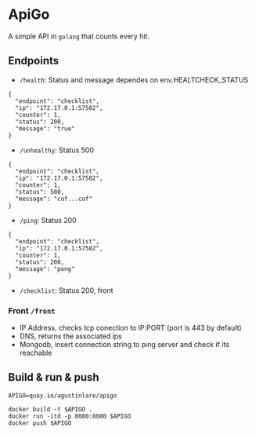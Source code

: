 # ApiGo

A simple API in `golang` that counts every hit.

## Endpoints
+ `/health`: Status and message dependes on env.HEALTCHECK_STATUS
```
{
  "endpoint": "checklist",
  "ip": "172.17.0.1:57582",
  "counter": 1,
  "status": 200,
  "message": "true"
}
```
+ `/unhealthy`: Status 500
```
{
  "endpoint": "checklist",
  "ip": "172.17.0.1:57582",
  "counter": 1,
  "status": 500,
  "message": "cof...cof"
}
```
+ `/ping`: Status 200
```
{
  "endpoint": "checklist",
  "ip": "172.17.0.1:57582",
  "counter": 1,
  "status": 200,
  "message": "pong"
}
```
+ `/checklist`: Status 200, front 

### Front `/front`
+ IP Address, checks tcp conection to IP:PORT (port is 443 by default)
+ DNS, returns the associated ips
+ Mongodb, insert connection string to ping server and check if its reachable

## Build & run & push
```=bash
APIGO=quay.io/agustinlare/apigo

docker build -t $APIGO .
docker run -itd -p 8080:8080 $APIGO
docker push $APIGO
```
